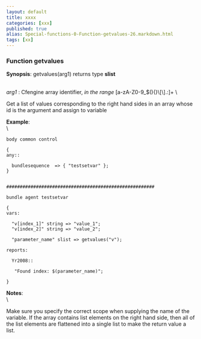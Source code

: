 ```yaml
---
layout: default
title: xxxx
categories: [xxx]
published: true
alias: Special-functions-0-Function-getvalues-26.markdown.html
tags: [xx]
---
```


### Function getvalues

**Synopsis**: getvalues(arg1) returns type **slist**

\
 *arg1* : Cfengine array identifier, *in the range*
[a-zA-Z0-9\_\$(){}\\[\\].:]+ \

Get a list of values corresponding to the right hand sides in an array
whose id is the argument and assign to variable

**Example**:\
 \

    body common control

    {
    any::

      bundlesequence  => { "testsetvar" };   
    }


    #######################################################

    bundle agent testsetvar

    {
    vars:

      "v[index_1]" string => "value_1";
      "v[index_2]" string => "value_2";

      "parameter_name" slist => getvalues("v");

    reports:

      Yr2008::

       "Found index: $(parameter_name)";

    }

**Notes**:\
 \

Make sure you specify the correct scope when supplying the name of the
variable. If the array contains list elements on the right hand side,
then all of the list elements are flattened into a single list to make
the return value a list.
